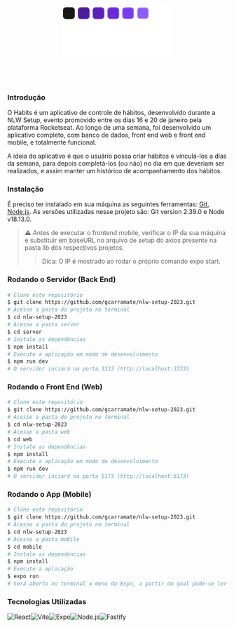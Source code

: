 <p align="center">
  <img src="./web/src/assets/logo.svg" alt="Logo" width="250"/>
</p>

<br><br>

### Introdução
O Habits é um aplicativo de controle de hábitos, desenvolvido durante a NLW Setup, evento promovido entre os dias 16 e 20 de janeiro pela plataforma Rocketseat. Ao longo de uma semana, foi desenvolvido um aplicativo completo, com banco de dados, front end web e front end mobile, e totalmente funcional.

A ideia do aplicativo é que o usuário possa criar hábitos e vinculá-los a dias da semana, para depois completá-los (ou não) no dia em que deveriam ser realizados, e assim manter um histórico de acompanhamento dos hábitos.

### Instalação

É preciso ter instalado em sua máquina as seguintes ferramentas:
[Git](https://git-scm.com), [Node.js](https://nodejs.org/en/). As versões utilizadas nesse projeto são: Git version 2.39.0 e Node v18.13.0.

> ⚠ Antes de executar o frontend mobile, verificar o IP da sua máquina e substituir em baseURL no arquivo de setup do axios presente na pasta lib dos respectivos projetos. 
>> Dica: O IP é mostrado ao rodar o próprio comando expo start.

### Rodando o Servidor (Back End)

```bash
# Clone este repositório
$ git clone https://github.com/gcarramate/nlw-setup-2023.git
# Acesse a pasta do projeto no terminal
$ cd nlw-setup-2023
# Acesse a pasta server
$ cd server
# Instale as dependências
$ npm install
# Execute a aplicação em modo de desenvolvimento
$ npm run dev
# O servidor inciará na porta 3333 (http://localhost:3333)
```

### Rodando o Front End (Web)

```bash
# Clone este repositório
$ git clone https://github.com/gcarramate/nlw-setup-2023.git
# Acesse a pasta do projeto no terminal
$ cd nlw-setup-2023
# Acesse a pasta web
$ cd web
# Instale as dependências
$ npm install
# Execute a aplicação em modo de desenvolvimento
$ npm run dev
# O servidor inciará na porta 5173 (http://localhost:5173)
```

### Rodando o App (Mobile)

```bash
# Clone este repositório
$ git clone https://github.com/gcarramate/nlw-setup-2023.git
# Acesse a pasta do projeto no terminal
$ cd nlw-setup-2023
# Acesse a pasta mobile
$ cd mobile
# Instale as dependências
$ npm install
# Execute a aplicação
$ expo run
# Será aberto no terminal o menu do Expo, a partir do qual pode-se ler o código QR no app "Expo Go" e executar o app diretamente no celular, ou então rodar o app num emulador Android ou iOS. É importante que o dispositivo utilizado esteja conectado à mesma rede que o computador em que app está rodando.
```

### Tecnologias Utilizadas

<img align="left" src="https://profilinator.rishav.dev/skills-assets/react-original-wordmark.svg" alt="React" height="75" />

<img align="left" src="https://upload.wikimedia.org/wikipedia/commons/thumb/f/f1/Vitejs-logo.svg/1039px-Vitejs-logo.svg.png" alt="Vite" height="75" />

<img align="left" src="https://www.svgrepo.com/show/353722/expo.svg" alt="Expo" height="100" />

<img align="left" src="https://profilinator.rishav.dev/skills-assets/nodejs-original-wordmark.svg" alt="Node.js" height="75" />

<img align="left" src="https://seeklogo.com/images/F/fastify-logo-370DF51F2E-seeklogo.com.png" alt="Fastify" height="75"/>

<br>